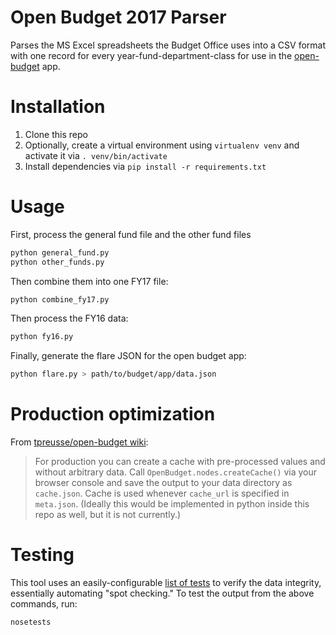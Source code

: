 # Open Budget 2017 Parser 
Parses the MS Excel spreadsheets the Budget Office uses into a CSV format with one record for 
every year-fund-department-class for use in the
[open-budget](https://github.com/cityofphiladelphia/open-budget) app.

# Installation
1. Clone this repo
2. Optionally, create a virtual environment using `virtualenv venv`
and activate it via `. venv/bin/activate`
3. Install dependencies via `pip install -r requirements.txt`

# Usage
First, process the general fund file and the other fund files
```sh
python general_fund.py
python other_funds.py
```
Then combine them into one FY17 file:
```sh
python combine_fy17.py
```
Then process the FY16 data:
```sh
python fy16.py
```
Finally, generate the flare JSON for the open budget app:
```sh
python flare.py > path/to/budget/app/data.json
```

# Production optimization
From [tpreusse/open-budget wiki](https://github.com/tpreusse/open-budget/wiki/Data-Format#cache-cachejson):
> For production you can create a cache with pre-processed values and without arbitrary data. 
> Call `OpenBudget.nodes.createCache()` via your browser console and save the output to your 
> data directory as `cache.json`. Cache is used whenever `cache_url` is specified in `meta.json`.
(Ideally this would be implemented in python inside this repo as well, but it is not currently.)

# Testing
This tool uses an easily-configurable [list of tests](test/config_fy17.yml) to
verify the data integrity, essentially automating "spot checking." To test the output
from the above commands, run:
```sh
nosetests
```
